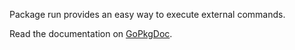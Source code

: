 Package run provides an easy way to execute external commands.

Read the documentation on [GoPkgDoc](http://go.pkgdoc.org/github.com/mostafah/run).